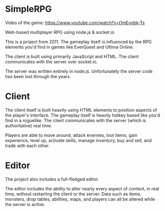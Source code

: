 SimpleRPG
=========
Video of the game: https://www.youtube.com/watch?v=t1mEynbk-Ts

Web-based multiplayer RPG using node.js & socket.io

This is a project from 2011. The gameplay itself is influenced by the RPG elements you'd find in games like EverQuest and Ultima Online.

The client is built using primarily JavaScript and HTML. The client communicates with the server over socket.io.

The server was written entirely in node.js. Unfortunately the server code has been lost through the years.

Client
=========
The client itself is built heavily using HTML elements to position aspects of the player's interface.
The gameplay itself is heavily hotkey based like you'd find in a roguelike. The client communicates with the server (which is authoritative) real time.

Players are able to move around, attack enemies, loot items, gain experience, level up, activate skills, manage inventory, buy and sell, and trade with each other.

Editor
=========
The project also includes a full-fledged editor.

The editor includes the ability to alter nearly every aspect of content, in real time, without restarting the client or the server. Data such as items, monsters, drop tables, abilities, maps, and players can all be altered while the server is active.

